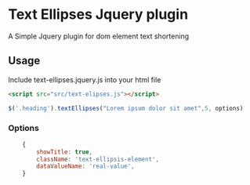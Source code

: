 # Text Ellipses Jquery plugin

A Simple Jquery plugin for dom element text shortening 

## Usage 

Include text-ellipses.jquery.js into your html file
```html
<script src="src/text-elipses.js"></script>

```

```javascript
$('.heading').textEllipses("Lorem ipsum dolor sit amet",5, options)
```

### Options

```javascript
    {
        showTitle: true,
        className: 'text-ellipsis-element',
        dataValueName: 'real-value',
    }
```